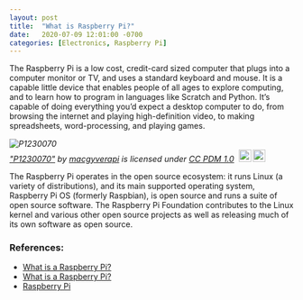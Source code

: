 ```yaml
---
layout: post
title:  "What is Raspberry Pi?"
date:   2020-07-09 12:01:00 -0700
categories: [Electronics, Raspberry Pi]
---
```


The Raspberry Pi is a low cost, credit-card sized computer that plugs into a computer monitor or TV, 
and uses a standard keyboard and mouse. It is a capable little device that enables people of all ages
 to explore computing, and to learn how to program in languages like Scratch and Python.
It’s capable of doing everything you’d expect a desktop computer to do, 
from browsing the internet and playing high-definition video, to making spreadsheets, 
word-processing, and playing games.

<p style="font-size: 0.9rem;font-style: italic;"><img style="display: block;" src="https://live.staticflickr.com/1956/31426095528_5ed123e235_b.jpg" alt="P1230070"><a href="https://www.flickr.com/photos/142972176@N04/31426095528">"P1230070"</a><span> by <a href="https://www.flickr.com/photos/142972176@N04">macgyverapi</a></span> is licensed under <a href="https://creativecommons.org/publicdomain/mark/1.0/?ref=ccsearch&atype=html" style="margin-right: 5px;">CC PDM 1.0</a><a href="https://creativecommons.org/publicdomain/mark/1.0/?ref=ccsearch&atype=html" target="_blank" rel="noopener noreferrer" style="display: inline-block;white-space: none;margin-top: 2px;margin-left: 3px;height: 22px !important;"><img style="height: inherit;margin-right: 3px;display: inline-block;" src="https://search.creativecommons.org/static/img/cc_icon.svg" /><img style="height: inherit;margin-right: 3px;display: inline-block;" src="https://search.creativecommons.org/static/img/cc-pdm_icon.svg" /></a></p>

The Raspberry Pi operates in the open source ecosystem: it runs Linux (a variety of distributions),
and its main supported operating system, Raspberry Pi OS (formerly Raspbian), is open source and runs a suite of open source software.
The Raspberry Pi Foundation contributes to the Linux kernel and various other open source projects as
well as releasing much of its own software as open source.

### References:
- [What is a Raspberry Pi?](https://www.raspberrypi.org/help/what-%20is-a-raspberry-pi/)
- [What is a Raspberry Pi?](https://opensource.com/resources/raspberry-pi)
- [Raspberry Pi](https://en.wikipedia.org/wiki/Raspberry_Pi)

